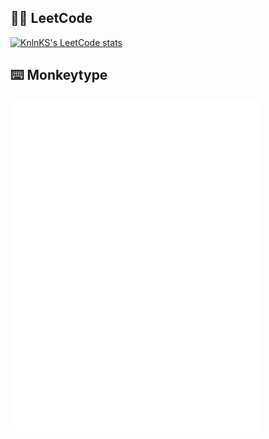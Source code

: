 ## 👨‍💻 LeetCode
[![KnlnKS's LeetCode stats](https://leetcode-stats-six.vercel.app/?username=atlz931&theme=dark)]([https://github.com/KnlnKS/leetcode-stats](https://leetcode.com/atlz931/)https://leetcode.com/atlz931/)

## ⌨️ Monkeytype
<a href="https://monkeytype.com/profile/Atlz">
    <img src="https://raw.githubusercontent.com/atlz253/atlz253/monkeytype-readme/monkeytype-readme-pb.svg" alt="My Monkeytype profile" height="530" />
</a>
